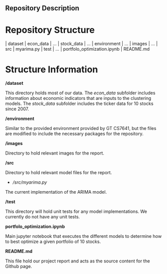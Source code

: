 ## Repository Description

# Repository Structure

| dataset
    | econ_data
        | ...
    | stock_data
        | ...
| environment
    | ... 
| images
    | ... 
| src
    | myarima.py 
| test
    | ... 
| portfolo_optimization.ipynb
| README.md

# Structure Information

**/dataset**

This directory holds most of our data. The *econ_data* subfolder includes
information about economic indicators that are inputs to the clustering models.
The *stock_data* subfolder includes the ticker data for 10 stocks since 2007. 

**/environment**

Similar to the provided environment provided by GT CS7641, but the files are
modified to include the necessary packages for the repository.

**/images**

Directory to hold relevant images for the report.

**/src**

Directory to hold relevant model files for the report.

- */src/myarima.py*
    
The current implementation of the ARIMA model. 

**/test**

This directory will hold unit tests for any model implementations. We currently
do not have any unit tests.  

**portfolo_optimization.ipynb**

Main jupyter notebook that executes the different models to determine how to
best optimize a given portfolio of 10 stocks.


**README.md**

This file hold our project report and acts as the source content for the Github page. 

